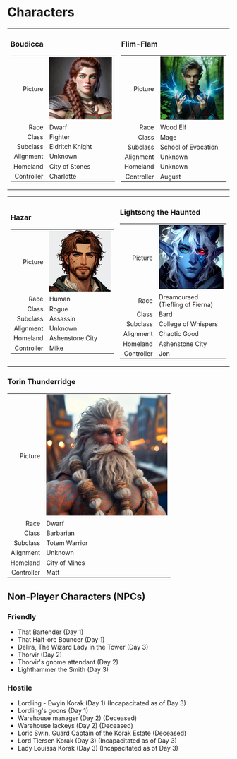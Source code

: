 # Characters

<!-- Page-wide HTML goes here -->
<style>
  table {margin-left: 0 !important;}
</style>

<!-- end HTML -->

<table>
<tr><td>

### Boudicca

| | |
|-------------:|:--------------------|
| Picture      | <img src="./images/characters/boudicca.png" alt="Boudicca" width="275"/> |
| Race         | Dwarf               |
| Class        | Fighter             |
| Subclass     | Eldritch Knight     |
| Alignment    | Unknown             |
| Homeland     | City of Stones      |
| Controller   | Charlotte           |

</td><td>

### Flim-Flam

| | |
|-------------:|:--------------------|
| Picture      | <img src="./images/characters/flimflam.png" alt="FlimFlam" width="275"/> |
| Race         | Wood Elf             |
| Class        | Mage                 |
| Subclass     | School of Evocation  |
| Alignment    | Unknown              |
| Homeland     | Unknown              |
| Controller   | August               |

</td><tr> </table>

<table>
<tr><td>

### Hazar

| | |
|-------------:|:--------------------|
| Picture      | <img src="./images/characters/hazar.png" alt="Hazar" width="275"/> |
| Race         | Human                |
| Class        | Rogue                |
| Subclass     | Assassin             |
| Alignment    | Unknown              |
| Homeland     | Ashenstone City      |
| Controller   | Mike                 |

</td><td>

### Lightsong the Haunted

| | |
|-------------:|:--------------------|
| Picture      | <img src="./images/characters/lightsong.png" alt="Lightsong the Haunted" width="275"/> |
| Race         | Dreamcursed (Tiefling of Fierna)  |
| Class        | Bard                |
| Subclass     | College of Whispers |
| Alignment    | Chaotic Good        |
| Homeland     | Ashenstone City     |
| Controller   | Jon                 |

</td><tr> </table>

### Torin Thunderridge

| | |
|-------------:|:--------------------|
| Picture      | <img src="./images/characters/torin.png" alt="Torin Thunderridge" width="275"/> |
| Race         | Dwarf               |
| Class        | Barbarian           |
| Subclass     | Totem Warrior       |
| Alignment    | Unknown             |
| Homeland     | City of Mines       |
| Controller   | Matt                |



## Non-Player Characters (NPCs)

### Friendly
- That Bartender (Day 1)
- That Half-orc Bouncer (Day 1)
- Delira, The Wizard Lady in the Tower (Day 3)
- Thorvir (Day 2)
- Thorvir's gnome attendant (Day 2)
- Lighthammer the Smith (Day 3)


### Hostile
- Lordling - Ewyin Korak (Day 1) (Incapacitated as of Day 3)
- Lordling's goons (Day 1)
- Warehouse manager (Day 2) (Deceased)
- Warehouse lackeys (Day 2) (Deceased)
- Loric Swin, Guard Captain of the Korak Estate (Deceased)
- Lord Tiersen Korak (Day 3) (Incapacitated as of Day 3)
- Lady Louissa Korak (Day 3) (Incapacitated as of Day 3)
